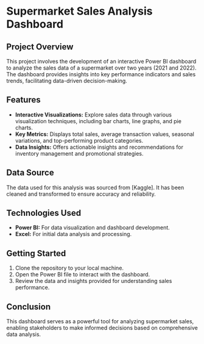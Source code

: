 # Supermarket Sales Analysis Dashboard

## Project Overview
This project involves the development of an interactive Power BI dashboard to analyze the sales data of a supermarket over two years (2021 and 2022). The dashboard provides insights into key performance indicators and sales trends, facilitating data-driven decision-making.

## Features
- **Interactive Visualizations:** Explore sales data through various visualization techniques, including bar charts, line graphs, and pie charts.
- **Key Metrics:** Displays total sales, average transaction values, seasonal variations, and top-performing product categories.
- **Data Insights:** Offers actionable insights and recommendations for inventory management and promotional strategies.

## Data Source
The data used for this analysis was sourced from [Kaggle]. It has been cleaned and transformed to ensure accuracy and reliability.

## Technologies Used
- **Power BI:** For data visualization and dashboard development.
- **Excel:** For initial data analysis and processing.

## Getting Started
1. Clone the repository to your local machine.
2. Open the Power BI file to interact with the dashboard.
3. Review the data and insights provided for understanding sales performance.

## Conclusion
This dashboard serves as a powerful tool for analyzing supermarket sales, enabling stakeholders to make informed decisions based on comprehensive data analysis.

